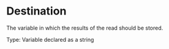 # Destination

The variable in which the results of the read should be stored.

Type: Variable declared as a string
